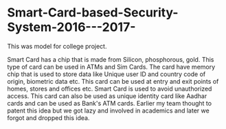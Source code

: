 # Smart-Card-based-Security-System-2016---2017-
This was model for college project.

Smart Card has a chip that is made from Silicon, phosphorous, gold. This type of card can be used in ATMs and Sim Cards. The card have memory chip that is used to store data like Unique user ID and country code of origin, biometric data etc. This card can be used at entry and exit points of homes, stores and offices etc. Smart Card is used to avoid unauthorized access. This card can also be used as unique identity card like Aadhar cards and can be used as Bank's ATM cards. Earlier my team thought to patent this idea but we got lazy and involved in academics and later we forgot and dropped this idea.
